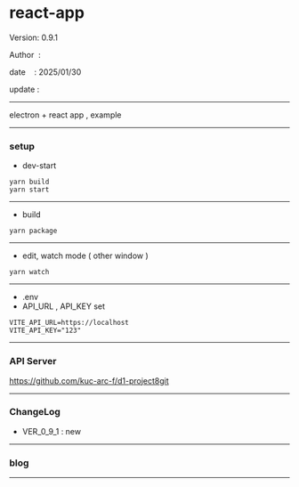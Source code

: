 ﻿# react-app

 Version: 0.9.1

 Author  :

 date    : 2025/01/30

 update  :

***

electron + react app , example

***
### setup
* dev-start

```
yarn build
yarn start
```
***
* build
```
yarn package
```
***
* edit, watch mode ( other window )
```
yarn watch
```

***
* .env
* API_URL , API_KEY set
```
VITE_API_URL=https://localhost
VITE_API_KEY="123"
```

***
### API Server

https://github.com/kuc-arc-f/d1-project8git

***
### ChangeLog
* VER_0_9_1 : new

***
### blog 


***

